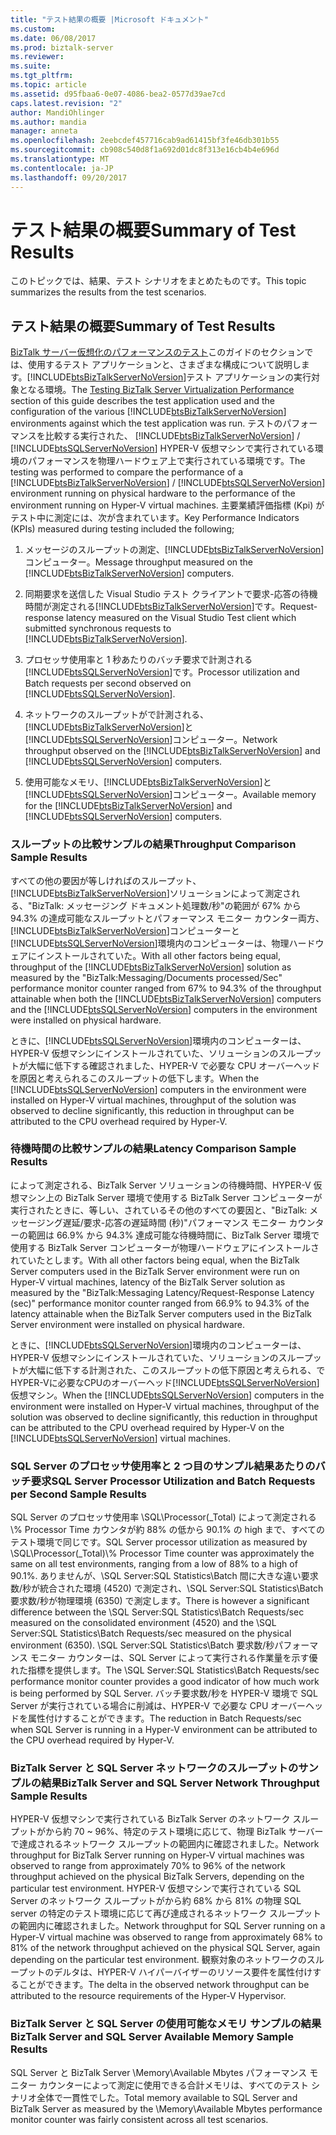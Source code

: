 ```yaml
---
title: "テスト結果の概要 |Microsoft ドキュメント"
ms.custom: 
ms.date: 06/08/2017
ms.prod: biztalk-server
ms.reviewer: 
ms.suite: 
ms.tgt_pltfrm: 
ms.topic: article
ms.assetid: d95fbaa6-0e07-4086-bea2-0577d39ae7cd
caps.latest.revision: "2"
author: MandiOhlinger
ms.author: mandia
manager: anneta
ms.openlocfilehash: 2eebcdef457716cab9ad61415bf3fe46db301b55
ms.sourcegitcommit: cb908c540d8f1a692d01dc8f313e16cb4b4e696d
ms.translationtype: MT
ms.contentlocale: ja-JP
ms.lasthandoff: 09/20/2017
---
```

# <a name="summary-of-test-results"></a><span data-ttu-id="e9a2d-102">テスト結果の概要</span><span class="sxs-lookup"><span data-stu-id="e9a2d-102">Summary of Test Results</span></span>
<span data-ttu-id="e9a2d-103">このトピックでは、結果、テスト シナリオをまとめたものです。</span><span class="sxs-lookup"><span data-stu-id="e9a2d-103">This topic summarizes the results from the test scenarios.</span></span>  
  
## <a name="summary-of-test-results"></a><span data-ttu-id="e9a2d-104">テスト結果の概要</span><span class="sxs-lookup"><span data-stu-id="e9a2d-104">Summary of Test Results</span></span>  
 <span data-ttu-id="e9a2d-105">[BizTalk サーバー仮想化のパフォーマンスのテスト](../technical-guides/testing-biztalk-server-virtualization-performance.md)このガイドのセクションでは、使用するテスト アプリケーションと、さまざまな構成について説明します。[!INCLUDE[btsBizTalkServerNoVersion](../includes/btsbiztalkservernoversion-md.md)]テスト アプリケーションの実行対象となる環境。</span><span class="sxs-lookup"><span data-stu-id="e9a2d-105">The [Testing BizTalk Server Virtualization Performance](../technical-guides/testing-biztalk-server-virtualization-performance.md) section of this guide describes the test application used and the configuration of the various [!INCLUDE[btsBizTalkServerNoVersion](../includes/btsbiztalkservernoversion-md.md)] environments against which the test application was run.</span></span> <span data-ttu-id="e9a2d-106">テストのパフォーマンスを比較する実行された、 [!INCLUDE[btsBizTalkServerNoVersion](../includes/btsbiztalkservernoversion-md.md)]  /  [!INCLUDE[btsSQLServerNoVersion](../includes/btssqlservernoversion-md.md)] HYPER-V 仮想マシンで実行されている環境のパフォーマンスを物理ハードウェア上で実行されている環境です。</span><span class="sxs-lookup"><span data-stu-id="e9a2d-106">The testing was performed to compare the performance of a [!INCLUDE[btsBizTalkServerNoVersion](../includes/btsbiztalkservernoversion-md.md)] / [!INCLUDE[btsSQLServerNoVersion](../includes/btssqlservernoversion-md.md)] environment running on physical hardware to the performance of the environment running on Hyper-V virtual machines.</span></span> <span data-ttu-id="e9a2d-107">主要業績評価指標 (Kpi) がテスト中に測定には、次が含まれています。</span><span class="sxs-lookup"><span data-stu-id="e9a2d-107">Key Performance Indicators (KPIs) measured during testing included the following;</span></span>  
  
1.  <span data-ttu-id="e9a2d-108">メッセージのスループットの測定、[!INCLUDE[btsBizTalkServerNoVersion](../includes/btsbiztalkservernoversion-md.md)]コンピューター。</span><span class="sxs-lookup"><span data-stu-id="e9a2d-108">Message throughput measured on the [!INCLUDE[btsBizTalkServerNoVersion](../includes/btsbiztalkservernoversion-md.md)] computers.</span></span>  
  
2.  <span data-ttu-id="e9a2d-109">同期要求を送信した Visual Studio テスト クライアントで要求-応答の待機時間が測定される[!INCLUDE[btsBizTalkServerNoVersion](../includes/btsbiztalkservernoversion-md.md)]です。</span><span class="sxs-lookup"><span data-stu-id="e9a2d-109">Request-response latency measured on the Visual Studio Test client which submitted synchronous requests to [!INCLUDE[btsBizTalkServerNoVersion](../includes/btsbiztalkservernoversion-md.md)].</span></span>  
  
3.  <span data-ttu-id="e9a2d-110">プロセッサ使用率と 1 秒あたりのバッチ要求で計測される[!INCLUDE[btsSQLServerNoVersion](../includes/btssqlservernoversion-md.md)]です。</span><span class="sxs-lookup"><span data-stu-id="e9a2d-110">Processor utilization and Batch requests per second observed on [!INCLUDE[btsSQLServerNoVersion](../includes/btssqlservernoversion-md.md)].</span></span>  
  
4.  <span data-ttu-id="e9a2d-111">ネットワークのスループットがで計測される、[!INCLUDE[btsBizTalkServerNoVersion](../includes/btsbiztalkservernoversion-md.md)]と[!INCLUDE[btsSQLServerNoVersion](../includes/btssqlservernoversion-md.md)]コンピューター。</span><span class="sxs-lookup"><span data-stu-id="e9a2d-111">Network throughput observed on the [!INCLUDE[btsBizTalkServerNoVersion](../includes/btsbiztalkservernoversion-md.md)] and [!INCLUDE[btsSQLServerNoVersion](../includes/btssqlservernoversion-md.md)] computers.</span></span>  
  
5.  <span data-ttu-id="e9a2d-112">使用可能なメモリ、[!INCLUDE[btsBizTalkServerNoVersion](../includes/btsbiztalkservernoversion-md.md)]と[!INCLUDE[btsSQLServerNoVersion](../includes/btssqlservernoversion-md.md)]コンピューター。</span><span class="sxs-lookup"><span data-stu-id="e9a2d-112">Available memory for the [!INCLUDE[btsBizTalkServerNoVersion](../includes/btsbiztalkservernoversion-md.md)] and [!INCLUDE[btsSQLServerNoVersion](../includes/btssqlservernoversion-md.md)] computers.</span></span>  
  
### <a name="throughput-comparison-sample-results"></a><span data-ttu-id="e9a2d-113">スループットの比較サンプルの結果</span><span class="sxs-lookup"><span data-stu-id="e9a2d-113">Throughput Comparison Sample Results</span></span>  
 <span data-ttu-id="e9a2d-114">すべての他の要因が等しければのスループット、[!INCLUDE[btsBizTalkServerNoVersion](../includes/btsbiztalkservernoversion-md.md)]ソリューションによって測定される、"BizTalk: メッセージング ドキュメント処理数/秒"の範囲が 67% から 94.3% の達成可能なスループットとパフォーマンス モニター カウンター両方、 [!INCLUDE[btsBizTalkServerNoVersion](../includes/btsbiztalkservernoversion-md.md)]コンピューターと[!INCLUDE[btsSQLServerNoVersion](../includes/btssqlservernoversion-md.md)]環境内のコンピューターは、物理ハードウェアにインストールされていた。</span><span class="sxs-lookup"><span data-stu-id="e9a2d-114">With all other factors being equal, throughput of the [!INCLUDE[btsBizTalkServerNoVersion](../includes/btsbiztalkservernoversion-md.md)] solution as measured by the "BizTalk:Messaging/Documents processed/Sec" performance monitor counter ranged from 67% to 94.3% of the throughput attainable when both the [!INCLUDE[btsBizTalkServerNoVersion](../includes/btsbiztalkservernoversion-md.md)] computers and the [!INCLUDE[btsSQLServerNoVersion](../includes/btssqlservernoversion-md.md)] computers in the environment were installed on physical hardware.</span></span>  
  
 <span data-ttu-id="e9a2d-115">ときに、[!INCLUDE[btsSQLServerNoVersion](../includes/btssqlservernoversion-md.md)]環境内のコンピューターは、HYPER-V 仮想マシンにインストールされていた、ソリューションのスループットが大幅に低下する確認されました、HYPER-V で必要な CPU オーバーヘッドを原因と考えられるこのスループットの低下します。</span><span class="sxs-lookup"><span data-stu-id="e9a2d-115">When the [!INCLUDE[btsSQLServerNoVersion](../includes/btssqlservernoversion-md.md)] computers in the environment were installed on Hyper-V virtual machines, throughput of the solution was observed to decline significantly, this reduction in throughput can be attributed to the CPU overhead required by Hyper-V.</span></span>  
  
### <a name="latency-comparison-sample-results"></a><span data-ttu-id="e9a2d-116">待機時間の比較サンプルの結果</span><span class="sxs-lookup"><span data-stu-id="e9a2d-116">Latency Comparison Sample Results</span></span>  
 <span data-ttu-id="e9a2d-117">によって測定される、BizTalk Server ソリューションの待機時間、HYPER-V 仮想マシン上の BizTalk Server 環境で使用する BizTalk Server コンピューターが実行されたときに、等しい、されているその他のすべての要因と、"BizTalk: メッセージング遅延/要求-応答の遅延時間 (秒)"パフォーマンス モニター カウンターの範囲は 66.9% から 94.3% 達成可能な待機時間に、BizTalk Server 環境で使用する BizTalk Server コンピューターが物理ハードウェアにインストールされていたとします。</span><span class="sxs-lookup"><span data-stu-id="e9a2d-117">With all other factors being equal, when the BizTalk Server computers used in the BizTalk Server environment were run on Hyper-V virtual machines, latency of the BizTalk Server solution as measured by the "BizTalk:Messaging Latency/Request-Response Latency (sec)" performance monitor counter ranged from 66.9% to 94.3% of the latency attainable when the BizTalk Server computers used in the BizTalk Server environment were installed on physical hardware.</span></span>  
  
 <span data-ttu-id="e9a2d-118">ときに、[!INCLUDE[btsSQLServerNoVersion](../includes/btssqlservernoversion-md.md)]環境内のコンピューターは、HYPER-V 仮想マシンにインストールされていた、ソリューションのスループットが大幅に低下する計測された、このスループットの低下原因と考えられる、でHYPER-Vに必要なCPUのオーバーヘッド[!INCLUDE[btsSQLServerNoVersion](../includes/btssqlservernoversion-md.md)]仮想マシン。</span><span class="sxs-lookup"><span data-stu-id="e9a2d-118">When the [!INCLUDE[btsSQLServerNoVersion](../includes/btssqlservernoversion-md.md)] computers in the environment were installed on Hyper-V virtual machines, throughput of the solution was observed to decline significantly, this reduction in throughput can be attributed to the CPU overhead required by Hyper-V on the [!INCLUDE[btsSQLServerNoVersion](../includes/btssqlservernoversion-md.md)] virtual machines.</span></span>  
  
### <a name="sql-server-processor-utilization-and-batch-requests-per-second-sample-results"></a><span data-ttu-id="e9a2d-119">SQL Server のプロセッサ使用率と 2 つ目のサンプル結果あたりのバッチ要求</span><span class="sxs-lookup"><span data-stu-id="e9a2d-119">SQL Server Processor Utilization and Batch Requests per Second Sample Results</span></span>  
 <span data-ttu-id="e9a2d-120">SQL Server のプロセッサ使用率 \SQL\Processor(_Total) によって測定される\\% Processor Time カウンタが約 88% の低から 90.1% の high まで、すべてのテスト環境で同じです。</span><span class="sxs-lookup"><span data-stu-id="e9a2d-120">SQL Server processor utilization as measured by \SQL\Processor(_Total)\\% Processor Time counter was approximately the same on all test environments, ranging from a low of 88% to a high of 90.1%.</span></span> <span data-ttu-id="e9a2d-121">ありませんが、\SQL Server:SQL Statistics\Batch 間に大きな違い要求数/秒が統合された環境 (4520) で測定され、\SQL Server:SQL Statistics\Batch 要求数/秒が物理環境 (6350) で測定します。</span><span class="sxs-lookup"><span data-stu-id="e9a2d-121">There is however a significant difference between the \SQL Server:SQL Statistics\Batch Requests/sec measured on the consolidated environment (4520) and the \SQL Server:SQL Statistics\Batch Requests/sec measured on the physical environment (6350).</span></span> <span data-ttu-id="e9a2d-122">\SQL Server:SQL Statistics\Batch 要求数/秒パフォーマンス モニター カウンターは、SQL Server によって実行される作業量を示す優れた指標を提供します。</span><span class="sxs-lookup"><span data-stu-id="e9a2d-122">The \SQL Server:SQL Statistics\Batch Requests/sec performance monitor counter provides a good indicator of how much work is being performed by SQL Server.</span></span> <span data-ttu-id="e9a2d-123">バッチ要求数/秒を HYPER-V 環境で SQL Server が実行されている場合に削減は、HYPER-V で必要な CPU オーバーヘッドを属性付けすることができます。</span><span class="sxs-lookup"><span data-stu-id="e9a2d-123">The reduction in Batch Requests/sec when SQL Server is running in a Hyper-V environment can be attributed to the CPU overhead required by Hyper-V.</span></span>  
  
### <a name="biztalk-server-and-sql-server-network-throughput-sample-results"></a><span data-ttu-id="e9a2d-124">BizTalk Server と SQL Server ネットワークのスループットのサンプルの結果</span><span class="sxs-lookup"><span data-stu-id="e9a2d-124">BizTalk Server and SQL Server Network Throughput Sample Results</span></span>  
 <span data-ttu-id="e9a2d-125">HYPER-V 仮想マシンで実行されている BizTalk Server のネットワーク スループットがから約 70 ~ 96%、特定のテスト環境に応じて、物理 BizTalk サーバーで達成されるネットワーク スループットの範囲内に確認されました。</span><span class="sxs-lookup"><span data-stu-id="e9a2d-125">Network throughput for BizTalk Server running on Hyper-V virtual machines was observed to range from approximately 70% to 96% of the network throughput achieved on the physical BizTalk Servers, depending on the particular test environment.</span></span> <span data-ttu-id="e9a2d-126">HYPER-V 仮想マシンで実行されている SQL Server のネットワーク スループットがから約 68% から 81% の物理 SQL server の特定のテスト環境に応じて再び達成されるネットワーク スループットの範囲内に確認されました。</span><span class="sxs-lookup"><span data-stu-id="e9a2d-126">Network throughput for SQL Server running on a Hyper-V virtual machine was observed to range from approximately 68% to 81% of the network throughput achieved on the physical SQL Server, again depending on the particular test environment.</span></span> <span data-ttu-id="e9a2d-127">観察対象のネットワークのスループットのデルタは、HYPER-V ハイパーバイザーのリソース要件を属性付けすることができます。</span><span class="sxs-lookup"><span data-stu-id="e9a2d-127">The delta in the observed network throughput can be attributed to the resource requirements of the Hyper-V Hypervisor.</span></span>  
  
### <a name="biztalk-server-and-sql-server-available-memory-sample-results"></a><span data-ttu-id="e9a2d-128">BizTalk Server と SQL Server の使用可能なメモリ サンプルの結果</span><span class="sxs-lookup"><span data-stu-id="e9a2d-128">BizTalk Server and SQL Server Available Memory Sample Results</span></span>  
 <span data-ttu-id="e9a2d-129">SQL Server と BizTalk Server \Memory\Available Mbytes パフォーマンス モニター カウンターによって測定に使用できる合計メモリは、すべてのテスト シナリオ全体で一貫性でした。</span><span class="sxs-lookup"><span data-stu-id="e9a2d-129">Total memory available to SQL Server and BizTalk Server as measured by the \Memory\Available Mbytes performance monitor counter was fairly consistent across all test scenarios.</span></span>